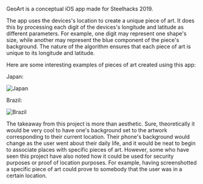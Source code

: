 
GeoArt is a conceptual iOS app made for Steelhacks 2019.

The app uses the devices's location to create a unique piece of art. It does this by processing each digit of the devices's longitude and latitude as different parameters. 
For example, one digit may represent one shape's size, while another may represent the blue component of the piece's background. 
The nature of the algorithm ensures that each piece of art is unique to its longitude and latitude.

Here are some interesting examples of pieces of art created using this app:

Japan: 

![Japan](https://i.imgur.com/TFINM6J.png)

Brazil:

![Brazil](https://i.imgur.com/bzttzeC.png)

The takeaway from this project is more than aesthetic. 
Sure, theoretically it would be very cool to have one's background set to the artwork corresponding to their current location. Their phone's background would change as the user went about their daily life, and it would be neat to begin to associate places with specific pieces of art.
However, some who have seen this project have also noted how it could be used for security purposes or proof of location purposes. 
For example, having screenshotted a specific piece of art could prove to somebody that the user was in a certain location. 
